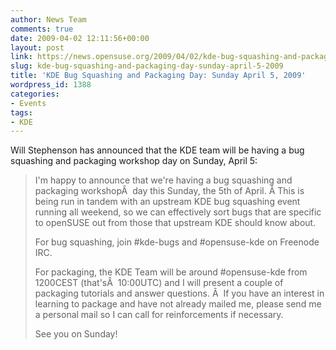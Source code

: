 ```yaml
---
author: News Team
comments: true
date: 2009-04-02 12:11:56+00:00
layout: post
link: https://news.opensuse.org/2009/04/02/kde-bug-squashing-and-packaging-day-sunday-april-5-2009/
slug: kde-bug-squashing-and-packaging-day-sunday-april-5-2009
title: 'KDE Bug Squashing and Packaging Day: Sunday April 5, 2009'
wordpress_id: 1388
categories:
- Events
tags:
- KDE
---
```


Will Stephenson has announced that the KDE team will be having a bug squashing and packaging workshop day on Sunday, April 5:


<blockquote>I'm happy to announce that we're having a bug squashing and packaging workshopÂ  day this Sunday, the 5th of April. Â This is being run in tandem with an upstream KDE bug squashing event running all weekend, so we can effectively sort bugs that are specific to openSUSE out from those that upstream KDE should know about.

For bug squashing, join #kde-bugs and #opensuse-kde on Freenode IRC.

For packaging, the KDE Team will be around #opensuse-kde from 1200CEST (that'sÂ  10:00UTC) and I will present a couple of packaging tutorials and answer questions. Â  If you have an interest in learning to package and have not already mailed me, please send me a personal mail so I can call for
reinforcements if necessary.

See you on Sunday!</blockquote>
